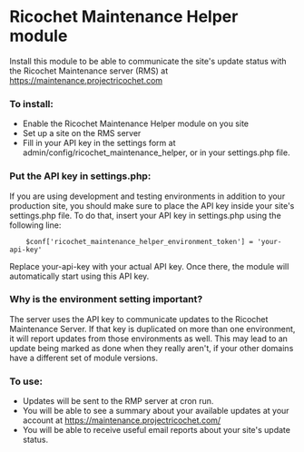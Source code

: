 # Ricochet Maintenance Helper module

Install this module to be able to communicate the site's update status
with the Ricochet Maintenance server (RMS) at https://maintenance.projectricochet.com

### To install:

- Enable the Ricochet Maintenance Helper module on you site
- Set up a site on the RMS server
- Fill in your API key in the settings form at admin/config/ricochet_maintenance_helper, or in your settings.php file.

### Put the API key in settings.php:
If you are using development and testing environments in addition to your production site, 
you should make sure to place the API key inside your site's settings.php file. To do that,
insert your API key in settings.php using the following line:
 
        $conf['ricochet_maintenance_helper_environment_token'] = 'your-api-key'
    
Replace your-api-key with your actual API key.
Once there, the module will automatically start using this API key.

### Why is the environment setting important?
The server uses the API key to communicate updates to the Ricochet Maintenance Server. 
If that key is duplicated on more than one environment, it will report updates from those environments as well.
This may lead to an update being marked as done when they really aren't, if your other domains have a different
set of module versions.

### To use:
- Updates will be sent to the RMP server at cron run.
- You will be able to see a summary about your available updates at your account at https://maintenance.projectricochet.com/
- You will be able to receive useful email reports about your site's update status.
